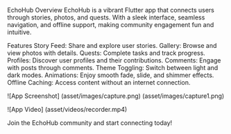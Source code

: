 EchoHub
Overview
EchoHub is a vibrant Flutter app that connects users through stories, photos, and quests. With a sleek interface, seamless navigation, and offline support, making community engagement fun and intuitive.

Features
Story Feed: Share and explore user stories.
Gallery: Browse and view photos with details.
Quests: Complete tasks and track progress.
Profiles: Discover user profiles and their contributions.
Comments: Engage with posts through comments.
Theme Toggling: Switch between light and dark modes.
Animations: Enjoy smooth fade, slide, and shimmer effects.
Offline Caching: Access content without an internet connection.

![App Screenshot]
(asset/images/capture.png)
(asset/images/capture1.png)

![App Video]
(asset/videos/recorder.mp4)

Join the EchoHub community and start connecting today!
